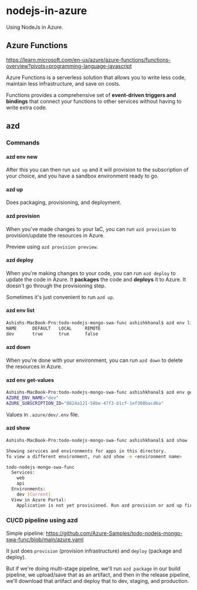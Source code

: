 # nodejs-in-azure
Using NodeJs in Azure.

## Azure Functions
https://learn.microsoft.com/en-us/azure/azure-functions/functions-overview?pivots=programming-language-javascript

Azure Functions is a serverless solution that allows you to write less code, maintain less infrastructure, and save on costs.

Functions provides a comprehensive set of **event-driven triggers and bindings** that connect your functions to other services 
without having to write extra code.


## azd

### Commands
#### azd env new <env-name>
After this you can then run `azd up` and it will provision to the subscription of your choice, and you have
a sandbox environment ready to go.

#### azd up
Does packaging, provisioning, and deployment.

#### azd provision
When you've made changes to your IaC, you can run `azd provision` to provision/update the resources in Azure.

Preview using `azd provision preview`.

#### azd deploy
When you're making changes to your code, you can run `azd deploy` to update the code in Azure.
It **packages** the code and **deploys** it to Azure. It doesn't go through the provisioning step.

Sometimes it's just convenient to run `azd up`.

#### azd env list
```bash
Ashishs-MacBook-Pro:todo-nodejs-mongo-swa-func ashishkhanal$ azd env list
NAME      DEFAULT   LOCAL     REMOTE
dev       true      true      false
```

#### azd down
When you're done with your environment, you can run `azd down` to delete the resources in Azure.

#### azd env get-values
```bash
Ashishs-MacBook-Pro:todo-nodejs-mongo-swa-func ashishkhanal$ azd env get-values
AZURE_ENV_NAME="dev"
AZURE_SUBSCRIPTION_ID="8824a121-58be-47f3-b1cf-1ef308bacd6a"
```
Values in `.azure/dev/.env` file.

#### azd show
```bash
Ashishs-MacBook-Pro:todo-nodejs-mongo-swa-func ashishkhanal$ azd show

Showing services and environments for apps in this directory.
To view a different environment, run azd show -e <environment name>

todo-nodejs-mongo-swa-func
  Services:
    web  
    api  
  Environments:
    dev [Current]
  View in Azure Portal:
    Application is not yet provisioned. Run azd provision or azd up first.
```

### CI/CD pipeline using azd
Simple pipeline:
https://github.com/Azure-Samples/todo-nodejs-mongo-swa-func/blob/main/azure.yaml

It just does `provision` (provision infrastructure) and `deploy` (package and deploy).

But if we're doing multi-stage pipeline, we'll run `azd package` in our build pipeline, we upload/save that as
an artifact, and then in the release pipeline, we'll download that artifact and deploy that to dev,
staging, and production.